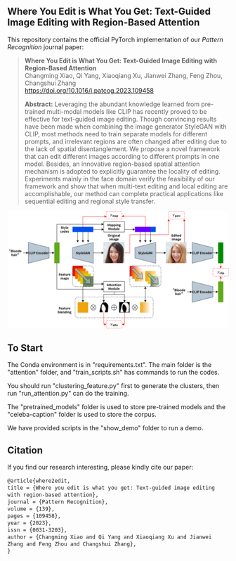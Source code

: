## Where You Edit is What You Get: Text-Guided Image Editing with Region-Based Attention

This repository contains the official PyTorch implementation of our *Pattern Recognition* journal paper:

> **Where You Edit is What You Get: Text-Guided Image Editing with Region-Based Attention**<br>
> Changming Xiao, Qi Yang, Xiaoqiang Xu, Jianwei Zhang, Feng Zhou, Changshui Zhang <br>
> https://doi.org/10.1016/j.patcog.2023.109458 <br>
>
>**Abstract:** Leveraging the abundant knowledge learned from pre-trained multi-modal models like CLIP has recently proved to be effective for text-guided image editing. Though convincing results have been made when combining the image generator StyleGAN with CLIP, most methods need to train separate models for different prompts, and irrelevant regions are often changed after editing due to the lack of spatial disentanglement. We propose a novel framework that can edit different images according to different prompts in one model. Besides, an innovative region-based spatial attention mechanism is adopted to explicitly guarantee the locality of editing. Experiments mainly in the face domain verify the feasibility of our framework and show that when multi-text editing and local editing are accomplishable, our method can complete practical applications like sequential editing and regional style transfer.

<div align=center>
<img src="images/framework.png">
</div>

## To Start

The Conda environment is in "requirements.txt". The main folder is the "attention" folder, and "train_scripts.sh" has commands to run the codes. 

You should run "clustering_feature.py" first to generate the clusters, then run "run_attention.py" can do the training. 

The "pretrained_models" folder is used to store pre-trained models and the "celeba-caption" folder is used to store the corpus.

We have provided scripts in the "show_demo" folder to run a demo.

## Citation

If you find our research interesting, please kindly cite our paper:

```
@article{where2edit,
title = {Where you edit is what you get: Text-guided image editing with region-based attention},
journal = {Pattern Recognition},
volume = {139},
pages = {109458},
year = {2023},
issn = {0031-3203},
author = {Changming Xiao and Qi Yang and Xiaoqiang Xu and Jianwei Zhang and Feng Zhou and Changshui Zhang},
}
```

